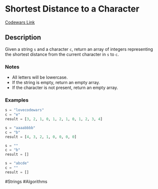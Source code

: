 # Shortest Distance to a Character

[Codewars Link](https://www.codewars.com/kata/5c8bf3ec5048ca2c8e954bf3/python)

## Description

Given a string `s` and a character `c`, return an array of integers representing the shortest distance from the current character in `s` to `c`.

### Notes

- All letters will be lowercase.
- If the string is empty, return an empty array.
- If the character is not present, return an empty array.

### Examples

```python
s = "lovecodewars"
c = "e"
result = [3, 2, 1, 0, 1, 2, 1, 0, 1, 2, 3, 4]

s = "aaaabbbb"
c = "b"
result = [4, 3, 2, 1, 0, 0, 0, 0]

s = ""
c = "b"
result = []

s = "abcde"
c = ""
result = []
```

#Strings #Algorithms